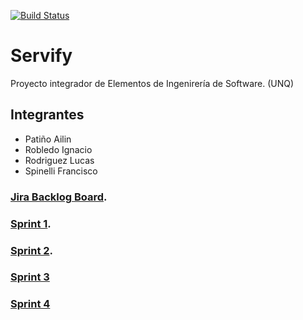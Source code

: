 [![Build Status](https://travis-ci.org/FennemaRL/Servify.svg?branch=master)](https://travis-ci.org/FennemaRL/Servify)

# Servify
Proyecto integrador de Elementos de Ingenirería de Software. (UNQ)

## Integrantes 
- Patiño Ailin
- Robledo Ignacio
- Rodriguez Lucas
- Spinelli Francisco


### [Jira Backlog Board](https://1lea.atlassian.net/secure/RapidBoard.jspa?rapidView=3&projectKey=SER&selectedIssue=SER-37&atlOrigin=eyJpIjoiZDJmNWNkMTQxMTFhNDJhZGE0MDYzZTkyNDU3OGE5NmYiLCJwIjoiaiJ9).

### [Sprint 1](https://docs.google.com/document/d/1ezSuaPHq2viMfW3MYunVSVcIuL8_sboeJ8ZnzsAgIo0/edit?usp=sharing).

### [Sprint 2](https://docs.google.com/document/d/1-vRJlkmKuRc4412piG9VX88-07x8jIRKaec71-Qi_NM/edit?usp=sharing).

### [Sprint 3](https://docs.google.com/document/d/1KwbuoBkRqBGPWUBi6ypbDLiFjnAKGyoQKguJTgMsbeg/edit?usp=sharing)

### [Sprint 4](https://docs.google.com/document/d/16gnWY2-gfko89EQoHklmoBgFFiZ0JVDvTwHk3Y-D_ek/edit?usp=sharing)

